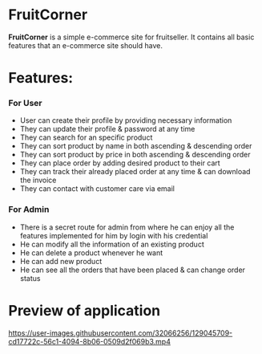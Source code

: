 # FruitCorner
<b>FruitCorner</b> is a simple e-commerce site for fruitseller. It contains all basic features that an e-commerce site should have.


# Features:
<h3>For User</h3>
<ul>
  <li>User can create their profile by providing necessary information</li>
  <li>They can update  their profile & password at any time</li>
  <li>They can search for an specific product</li>
  <li>They can sort product by name in both ascending & descending order</li>
  <li>They can sort product by price in both ascending & descending order</li>
  <li>They can place order by adding desired product to their cart</li>
  <li>They can track their already placed order at any time & can download the invoice</li>
  <li>They can contact with customer care via email</li>
</ul>

<h3>For Admin</h3>
<ul>
  <li>There is a secret route for admin from where he can enjoy all the features implemented for him by login with his credential</li>
  <li>He can modify all the information of an existing product</li>
  <li>He can delete a product whenever he want</li>
  <li>He can add new product</li>
  <li>He can see all the orders that have been placed & can change order status</li>
</ul>



# Preview of application

https://user-images.githubusercontent.com/32066256/129045709-cd17722c-56c1-4094-8b06-0509d2f069b3.mp4

